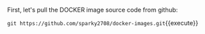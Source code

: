 First, let's pull the DOCKER image source code from github:

`git https://github.com/sparky2708/docker-images.git`{{execute}}
